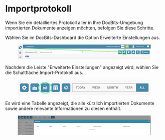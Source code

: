 # Importprotokoll

Wenn Sie ein detailliertes Protokoll aller in Ihre DocBits-Umgebung importierten Dokumente anzeigen möchten, befolgen Sie diese Schritte.

Wählen Sie im DocBits-Dashboard die Option Erweiterte Einstellungen aus.

<figure><img src="../../../.gitbook/assets/change-document-colums1 (1).png" alt=""><figcaption></figcaption></figure>

Nachdem die Leiste "Erweiterte Einstellungen" angezeigt wird, wählen Sie die Schaltfläche Import-Protokoll aus.

<figure><img src="../../../.gitbook/assets/import-log2.png" alt=""><figcaption></figcaption></figure>

Es wird eine Tabelle angezeigt, die alle kürzlich importierten Dokumente sowie andere relevante Informationen zu diesen enthält.

<figure><img src="../../../.gitbook/assets/import-log3.png" alt=""><figcaption></figcaption></figure>
